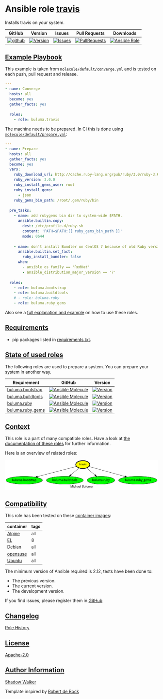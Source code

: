 # Ansible role [travis](https://galaxy.ansible.com/ui/standalone/roles/buluma/travis/documentation)

Installs travis on your system.

|GitHub|Version|Issues|Pull Requests|Downloads|
|------|-------|------|-------------|---------|
|[![github](https://github.com/buluma/ansible-role-travis/actions/workflows/molecule.yml/badge.svg)](https://github.com/buluma/ansible-role-travis/actions/workflows/molecule.yml)|[![Version](https://img.shields.io/github/release/buluma/ansible-role-travis.svg)](https://github.com/buluma/ansible-role-travis/releases/)|[![Issues](https://img.shields.io/github/issues/buluma/ansible-role-travis.svg)](https://github.com/buluma/ansible-role-travis/issues/)|[![PullRequests](https://img.shields.io/github/issues-pr-closed-raw/buluma/ansible-role-travis.svg)](https://github.com/buluma/ansible-role-travis/pulls/)|[![Ansible Role](https://img.shields.io/ansible/role/d/buluma/travis)](https://galaxy.ansible.com/ui/standalone/roles/buluma/travis/documentation)|

## [Example Playbook](#example-playbook)

This example is taken from [`molecule/default/converge.yml`](https://github.com/buluma/ansible-role-travis/blob/master/molecule/default/converge.yml) and is tested on each push, pull request and release.

```yaml
---
- name: Converge
  hosts: all
  become: yes
  gather_facts: yes

  roles:
    - role: buluma.travis
```

The machine needs to be prepared. In CI this is done using [`molecule/default/prepare.yml`](https://github.com/buluma/ansible-role-travis/blob/master/molecule/default/prepare.yml):

```yaml
---
- name: Prepare
  hosts: all
  gather_facts: yes
  become: yes
  vars:
    ruby_download_url: http://cache.ruby-lang.org/pub/ruby/3.0/ruby-3.0.0.tar.gz
    ruby_version: 3.0.0
    ruby_install_gems_user: root
    ruby_install_gems:
      - json
    ruby_gems_bin_path: /root/.gem/ruby/bin

  pre_tasks:
    - name: add rubygems bin dir to system-wide $PATH.
      ansible.builtin.copy:
        dest: /etc/profile.d/ruby.sh
        content: 'PATH=$PATH:{{ ruby_gems_bin_path }}'
        mode: 0644

    - name: don't install Bundler on CentOS 7 because of old Ruby version.
      ansible.builtin.set_fact:
        ruby_install_bundler: false
      when:
        - ansible_os_family == 'RedHat'
        - ansible_distribution_major_version == '7'

  roles:
    - role: buluma.bootstrap
    - role: buluma.buildtools
    # - role: buluma.ruby
    - role: buluma.ruby_gems
```

Also see a [full explanation and example](https://buluma.github.io/how-to-use-these-roles.html) on how to use these roles.


## [Requirements](#requirements)

- pip packages listed in [requirements.txt](https://github.com/buluma/ansible-role-travis/blob/master/requirements.txt).

## [State of used roles](#state-of-used-roles)

The following roles are used to prepare a system. You can prepare your system in another way.

| Requirement | GitHub | Version |
|-------------|--------|--------|
|[buluma.bootstrap](https://galaxy.ansible.com/buluma/bootstrap)|[![Ansible Molecule](https://github.com/buluma/ansible-role-bootstrap/actions/workflows/molecule.yml/badge.svg)](https://github.com/buluma/ansible-role-bootstrap/actions/workflows/molecule.yml)|[![Version](https://img.shields.io/github/release/buluma/ansible-role-bootstrap.svg)](https://github.com/shadowwalker/ansible-role-bootstrap)|
|[buluma.buildtools](https://galaxy.ansible.com/buluma/buildtools)|[![Ansible Molecule](https://github.com/buluma/ansible-role-buildtools/actions/workflows/molecule.yml/badge.svg)](https://github.com/buluma/ansible-role-buildtools/actions/workflows/molecule.yml)|[![Version](https://img.shields.io/github/release/buluma/ansible-role-buildtools.svg)](https://github.com/shadowwalker/ansible-role-buildtools)|
|[buluma.ruby](https://galaxy.ansible.com/buluma/ruby)|[![Ansible Molecule](https://github.com/buluma/ansible-role-ruby/actions/workflows/molecule.yml/badge.svg)](https://github.com/buluma/ansible-role-ruby/actions/workflows/molecule.yml)|[![Version](https://img.shields.io/github/release/buluma/ansible-role-ruby.svg)](https://github.com/shadowwalker/ansible-role-ruby)|
|[buluma.ruby_gems](https://galaxy.ansible.com/buluma/ruby_gems)|[![Ansible Molecule](https://github.com/buluma/ansible-role-ruby_gems/actions/workflows/molecule.yml/badge.svg)](https://github.com/buluma/ansible-role-ruby_gems/actions/workflows/molecule.yml)|[![Version](https://img.shields.io/github/release/buluma/ansible-role-ruby_gems.svg)](https://github.com/shadowwalker/ansible-role-ruby_gems)|

## [Context](#context)

This role is a part of many compatible roles. Have a look at [the documentation of these roles](https://buluma.github.io/) for further information.

Here is an overview of related roles:

![dependencies](https://raw.githubusercontent.com/buluma/ansible-role-travis/png/requirements.png "Dependencies")

## [Compatibility](#compatibility)

This role has been tested on these [container images](https://hub.docker.com/u/buluma):

|container|tags|
|---------|----|
|[Alpine](https://hub.docker.com/repository/docker/buluma/alpine/general)|all|
|[EL](https://hub.docker.com/repository/docker/buluma/enterpriselinux/general)|8|
|[Debian](https://hub.docker.com/repository/docker/buluma/debian/general)|all|
|[opensuse](https://hub.docker.com/repository/docker/buluma/opensuse/general)|all|
|[Ubuntu](https://hub.docker.com/repository/docker/buluma/ubuntu/general)|all|

The minimum version of Ansible required is 2.12, tests have been done to:

- The previous version.
- The current version.
- The development version.

If you find issues, please register them in [GitHub](https://github.com/buluma/ansible-role-travis/issues)

## [Changelog](#changelog)

[Role History](https://github.com/buluma/ansible-role-travis/blob/master/CHANGELOG.md)

## [License](#license)

[Apache-2.0](https://github.com/buluma/ansible-role-travis/blob/master/LICENSE)

## [Author Information](#author-information)

[Shadow Walker](https://buluma.github.io/)


Template inspired by [Robert de Bock](https://github.com/robertdebock)
